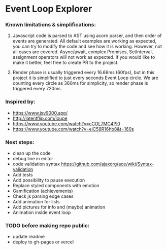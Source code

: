 # Event Loop Explorer

### Known limitations & simplifications:

1. Javascript code is parsed to AST using acorn parser, and then order of events are generated.
   All default examples are working as expected, you can try to modify the code and see how it is working.
   However, not all cases are covered.
   Async/await, complex Promises, SetInterval, assignment operators will not work as expected.
   If you would like to make it better, feel free to create PR to the project.

2. Render phase is usually triggered every 16.66ms (60fps), but in this project it is simplified to just every seconds Event Loop circle.
   We are counting every circle as 360ms for simplicity, so render phase is triggered every 720ms.

### Inspired by:

- https://www.jsv9000.app/
- http://latentflip.com/loupe
- https://www.youtube.com/watch?v=cCOL7MC4Pl0
- https://www.youtube.com/watch?v=eiC58R16hb8&t=160s

### Next steps:

- clean up the code
- debug line in editor
- code validation syntax https://github.com/ajaxorg/ace/wiki/Syntax-validation
- Add tests
- Add possibility to pause execution
- Replace styled components with emotion
- Gamification (achievements)
- Check js parsing edge cases
- Add animation for lists
- Add pictures for info and (maybe) animation
- Animation inside event loop

### TODO before making repo public:

- update readme
- deploy to gh-pages or vercel
